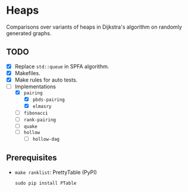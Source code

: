 # Heaps
Comparisons over variants of heaps in Dijkstra's algorithm on randomly generated graphs.

## TODO
* [x] Replace `std::queue` in SPFA algorithm.
* [x] Makefiles.
* [x] Make rules for auto tests.
* [ ] Implementations
    * [x] `pairing`
        * [x] `pbds-pairing`
        * [x] `elmasry`
    * [ ] `fibonacci`
    * [ ] `rank-pairing`
    * [ ] `quake`
    * [ ] `hollow`
        * [ ] `hollow-dag`

## Prerequisites
* `make ranklist`: PrettyTable (PyPI)
  ```shell
  sudo pip install PTable
  ```